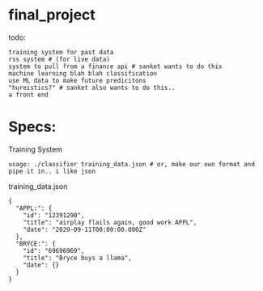 # final_project

todo:
```
training system for past data
rss system # (for live data)
system to pull from a finance api # sanket wants to do this
machine learning blah blah classification
use ML data to make future predicitons
"hureistics?" # sanket also wants to do this..
a front end
```

# Specs:

Training System


```usage: ./classifier training_data.json # or, make our own format and pipe it in.. i like json``` 


training_data.json
```
{
  "APPL:": {
    "id": "12391290",
    "title": "airplay flails again, good work APPL",
    "date": "2029-09-11T00:00:00.000Z"
  },
  "BRYCE:": {
    "id": "69696969",
    "title": "Bryce buys a llama",
    "date": {}
  }
}
```







